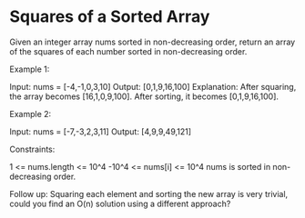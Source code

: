 # Squares of a Sorted Array

Given an integer array nums sorted in non-decreasing order, return an array of the squares of each number sorted in non-decreasing order.

Example 1:

Input: nums = [-4,-1,0,3,10]
Output: [0,1,9,16,100]
Explanation: After squaring, the array becomes [16,1,0,9,100].
After sorting, it becomes [0,1,9,16,100].

Example 2:

Input: nums = [-7,-3,2,3,11]
Output: [4,9,9,49,121]

Constraints:

1 <= nums.length <= 10^4
-10^4 <= nums[i] <= 10^4
nums is sorted in non-decreasing order.

Follow up: Squaring each element and sorting the new array is very trivial, could you find an O(n) solution using a different approach?
